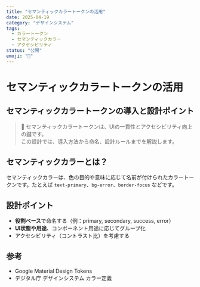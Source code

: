 ```yaml
---
title: "セマンティックカラートークンの活用"
date: 2025-04-19
category: "デザインシステム"
tags:
  - カラートークン
  - セマンティックカラー
  - アクセシビリティ
status: "公開"
emoji: "🌈"
---
```


# セマンティックカラートークンの活用

## セマンティックカラートークンの導入と設計ポイント

> 🌈 セマンティックカラートークンは、UIの一貫性とアクセシビリティ向上の鍵です。  
> この設計では、導入方法から命名、設計ルールまでを解説します。

## セマンティックカラーとは？

セマンティックカラーは、色の目的や意味に応じて名前が付けられたカラートークンです。たとえば `text-primary`、`bg-error`、`border-focus` などです。

## 設計ポイント

- **役割ベース**で命名する（例：primary, secondary, success, error）  
- **UI状態や用途**、コンポーネント用途に応じてグループ化  
- アクセシビリティ（コントラスト比）を考慮する  

## 参考

- Google Material Design Tokens  
- デジタル庁 デザインシステム カラー定義
